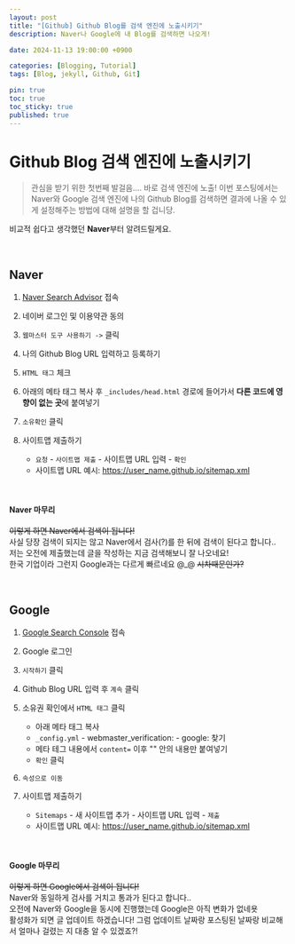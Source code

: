 ```yaml
---
layout: post
title: "[Github] Github Blog를 검색 엔진에 노출시키기"
description: Naver나 Google에 내 Blog를 검색하면 나오게! 

date: 2024-11-13 19:00:00 +0900

categories: [Blogging, Tutorial]
tags: [Blog, jekyll, Github, Git]

pin: true
toc: true
toc_sticky: true
published: true
---
```


# Github Blog 검색 엔진에 노출시키기

> 관심을 받기 위한 첫번째 발걸음.... 바로 검색 엔진에 노출!
> 이번 포스팅에서는 Naver와 Google 검색 엔진에 나의 Github Blog를 검색하면 결과에 나올 수 있게 설정해주는 방법에 대해 설명을 할 겁니당.

비교적 쉽다고 생각했던 **Naver**부터 알려드릴게요.

&nbsp;

## Naver
1. [Naver Search Advisor](https://searchadvisor.naver.com/) 접속

2. 네이버 로그인 및 이용약관 동의

3. `웹마스터 도구 사용하기 ->` 클릭

4. 나의 Github Blog URL 입력하고 등록하기

5. `HTML 태그` 체크

6. 아래의 메타 태그 복사 후 `_includes/head.html` 경로에 들어가서 **다른 코드에 영향이 없는 곳**에 붙여넣기

7. `소유확인` 클릭

8. 사이트맵 제출하기  
    - `요청` - `사이트맵 제출` - 사이트맵 URL 입력 - `확인`
    - 사이트맵 URL 예시: https://user_name.github.io/sitemap.xml

&nbsp;

#### Naver 마무리
~~이렇게 하면 Naver에서 검색이 됩니다!~~  
사실 당장 검색이 되지는 않고 Naver에서 검사(?)를 한 뒤에 검색이 된다고 합니다..  
저는 오전에 제출했는데 글을 작성하는 지금 검색해보니 잘 나오네요!   
한국 기업이라 그런지 Google과는 다르게 빠르네요 @_@ ~~시차때문인가?~~

&nbsp;

## Google

1. [Google Search Console](https://search.google.com/search-console/about) 접속

2. Google 로그인

3. `시작하기` 클릭

4. Github Blog URL 입력 후 `계속` 클릭

5. 소유권 확인에서 `HTML 태그` 클릭
    - 아래 메타 태그 복사
    - `_config.yml` - webmaster_verification: - google: 찾기
    - 메타 테그 내용에서 `content=` 이후 "" 안의 내용만 붙여넣기
    - `확인` 클릭

6. `속성으로 이동`

7. 사이트맵 제출하기  
    - `Sitemaps` - 새 사이트맵 추가 - 사이트맵 URL 입력 - `제출`
    - 사이트맵 URL 예시: https://user_name.github.io/sitemap.xml

&nbsp;

#### Google 마무리
~~이렇게 하면 Google에서 검색이 됩니다!~~  
Naver와 동일하게 검사를 거치고 통과가 된다고 합니다..  
오전에 Naver와 Google을 동시에 진행했는데 Google은 아직 변화가 없네욧  
활성화가 되면 글 업데이트 하겠습니다! 그럼 업데이트 날짜랑 포스팅된 날짜랑 비교해서 얼마나 걸렸는 지 대충 알 수 있겠죠?!
